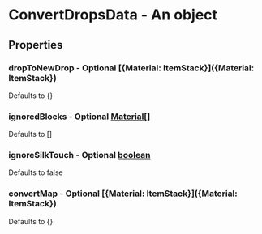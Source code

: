 

# ConvertDropsData - An object



## Properties



### dropToNewDrop - Optional [{Material: ItemStack}]({Material: ItemStack})



Defaults to {}



### ignoredBlocks - Optional [Material[]](Material[])



Defaults to []



### ignoreSilkTouch - Optional [boolean](boolean)



Defaults to false



### convertMap - Optional [{Material: ItemStack}]({Material: ItemStack})



Defaults to {}


